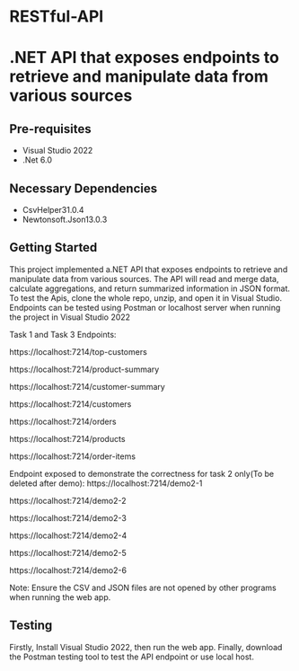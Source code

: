 # RESTful-API
.NET API that exposes endpoints to retrieve and manipulate data from various sources
===================================

Pre-requisites
--------------

- Visual Studio 2022
- .Net 6.0


Necessary Dependencies
--------------
- CsvHelper31.0.4
- Newtonsoft.Json13.0.3


Getting Started
---------------

This project implemented a.NET API that exposes endpoints to retrieve and manipulate data from various sources. The API will read and merge data, calculate aggregations, and return summarized information in JSON format.  To test the Apis, clone the whole repo, unzip, and open it in Visual Studio.
Endpoints can be tested using Postman or localhost server when running the project in Visual Studio 2022


Task 1 and Task 3 Endpoints:

https://localhost:7214/top-customers

https://localhost:7214/product-summary

https://localhost:7214/customer-summary

https://localhost:7214/customers

https://localhost:7214/orders

https://localhost:7214/products

https://localhost:7214/order-items



Endpoint exposed to demonstrate the correctness for task 2 only(To be deleted after demo):
https://localhost:7214/demo2-1

https://localhost:7214/demo2-2

https://localhost:7214/demo2-3

https://localhost:7214/demo2-4

https://localhost:7214/demo2-5

https://localhost:7214/demo2-6





Note: Ensure the CSV and JSON files are not opened by other programs when running the web app.


Testing
-------

Firstly, Install Visual Studio 2022, then run the web app. Finally, download the Postman testing tool to test the API endpoint or use local host.

 
